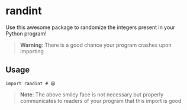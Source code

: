 # randint

Use this awesome package to randomize the integers present in your Python program!

> **Warning**:
> There is a good chance your program crashes upon importing


## Usage

`import randint # 😃`

> **Note**:
> The above smiley face is not necessary but properly communicates to readers of your program that this import is good
